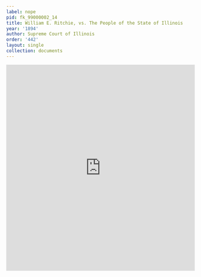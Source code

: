 ```yaml
---
label: nope
pid: fk_99000002_14
title: William E. Ritchie, vs. The People of the State of Illinois
year: '1894'
author: Supreme Court of Illinois
order: '442'
layout: single
collection: documents
---
```

<iframe src="https://northwestern.app.box.com/embed/s/0kkw9cix26glrpk2k4lwu9aai0wg65jp?sortColumn=date&view=list" width="100%" height="550" frameborder="0" allowfullscreen webkitallowfullscreen msallowfullscreen></iframe>
